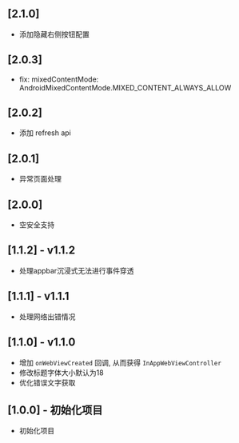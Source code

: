 ## [2.1.0]

* 添加隐藏右侧按钮配置
## [2.0.3]

* fix: mixedContentMode: AndroidMixedContentMode.MIXED_CONTENT_ALWAYS_ALLOW

## [2.0.2]

* 添加 refresh api

## [2.0.1]

* 异常页面处理

## [2.0.0]

* 空安全支持

## [1.1.2] - v1.1.2

* 处理appbar沉浸式无法进行事件穿透

## [1.1.1] - v1.1.1

* 处理网络出错情况

## [1.1.0] - v1.1.0

* 增加 `onWebViewCreated` 回调, 从而获得 `InAppWebViewController`
* 修改标题字体大小默认为18
* 优化错误文字获取

## [1.0.0] - 初始化项目

* 初始化项目
